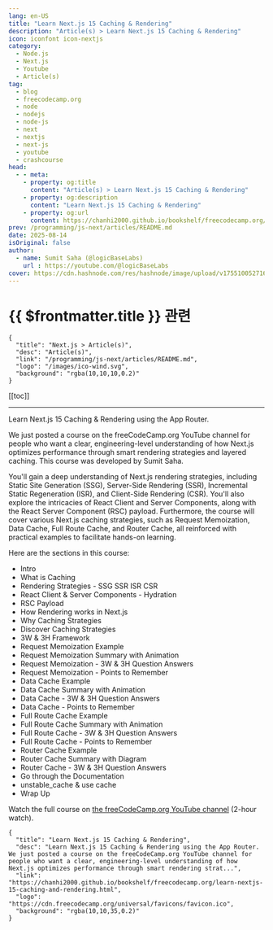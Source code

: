 ```yaml
---
lang: en-US
title: "Learn Next.js 15 Caching & Rendering"
description: "Article(s) > Learn Next.js 15 Caching & Rendering"
icon: iconfont icon-nextjs
category:
  - Node.js
  - Next.js
  - Youtube
  - Article(s)
tag:
  - blog
  - freecodecamp.org
  - node
  - nodejs
  - node-js
  - next
  - nextjs
  - next-js
  - youtube
  - crashcourse
head:
  - - meta:
    - property: og:title
      content: "Article(s) > Learn Next.js 15 Caching & Rendering"
    - property: og:description
      content: "Learn Next.js 15 Caching & Rendering"
    - property: og:url
      content: https://chanhi2000.github.io/bookshelf/freecodecamp.org/learn-nextjs-15-caching-and-rendering.html
prev: /programming/js-next/articles/README.md
date: 2025-08-14
isOriginal: false
author:
  - name: Sumit Saha (@logicBaseLabs)
    url : https://youtube.com/@logicBaseLabs
cover: https://cdn.hashnode.com/res/hashnode/image/upload/v1755100527163/bc71b3bd-1bfc-45c2-a0f5-78e57aed8dd3.png
---
```


# {{ $frontmatter.title }} 관련

```component VPCard
{
  "title": "Next.js > Article(s)",
  "desc": "Article(s)",
  "link": "/programming/js-next/articles/README.md",
  "logo": "/images/ico-wind.svg",
  "background": "rgba(10,10,10,0.2)"
}
```

[[toc]]

---

<SiteInfo
  name="Learn Next.js 15 Caching & Rendering"
  desc="Learn Next.js 15 Caching & Rendering using the App Router. We just posted a course on the freeCodeCamp.org YouTube channel for people who want a clear, engineering-level understanding of how Next.js optimizes performance through smart rendering strat..."
  url="https://freecodecamp.org/news/learn-nextjs-15-caching-and-rendering"
  logo="https://cdn.freecodecamp.org/universal/favicons/favicon.ico"
  preview="https://cdn.hashnode.com/res/hashnode/image/upload/v1755100527163/bc71b3bd-1bfc-45c2-a0f5-78e57aed8dd3.png"/>

Learn Next.js 15 Caching & Rendering using the App Router.

We just posted a course on the freeCodeCamp.org YouTube channel for people who want a clear, engineering-level understanding of how Next.js optimizes performance through smart rendering strategies and layered caching. This course was developed by Sumit Saha.

You'll gain a deep understanding of Next.js rendering strategies, including Static Site Generation (SSG), Server-Side Rendering (SSR), Incremental Static Regeneration (ISR), and Client-Side Rendering (CSR). You'll also explore the intricacies of React Client and Server Components, along with the React Server Component (RSC) payload. Furthermore, the course will cover various Next.js caching strategies, such as Request Memoization, Data Cache, Full Route Cache, and Router Cache, all reinforced with practical examples to facilitate hands-on learning.

Here are the sections in this course:

- Intro
- What is Caching
- Rendering Strategies - SSG SSR ISR CSR
- React Client & Server Components - Hydration
- RSC Payload
- How Rendering works in Next.js
- Why Caching Strategies
- Discover Caching Strategies
- 3W & 3H Framework
- Request Memoization Example
- Request Memoization Summary with Animation
- Request Memoization - 3W & 3H Question Answers
- Request Memoization - Points to Remember
- Data Cache Example
- Data Cache Summary with Animation
- Data Cache - 3W & 3H Question Answers
- Data Cache - Points to Remember
- Full Route Cache Example
- Full Route Cache Summary with Animation
- Full Route Cache - 3W & 3H Question Answers
- Full Route Cache - Points to Remember
- Router Cache Example
- Router Cache Summary with Diagram
- Router Cache - 3W & 3H Question Answers
- Go through the Documentation
- unstable_cache & use cache
- Wrap Up

Watch the full course on [<VPIcon icon="fa-brands fa-youtube"/>the freeCodeCamp.org YouTube channel](https://youtu.be/qYk_BqGHXEg) (2-hour watch).

<VidStack src="youtube/qYk_BqGHXEg" />

<!-- TODO: add ARTICLE CARD -->
```component VPCard
{
  "title": "Learn Next.js 15 Caching & Rendering",
  "desc": "Learn Next.js 15 Caching & Rendering using the App Router. We just posted a course on the freeCodeCamp.org YouTube channel for people who want a clear, engineering-level understanding of how Next.js optimizes performance through smart rendering strat...",
  "link": "https://chanhi2000.github.io/bookshelf/freecodecamp.org/learn-nextjs-15-caching-and-rendering.html",
  "logo": "https://cdn.freecodecamp.org/universal/favicons/favicon.ico",
  "background": "rgba(10,10,35,0.2)"
}
```

